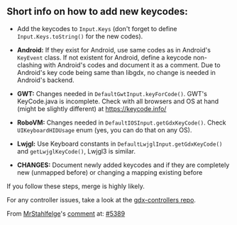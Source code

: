 ## Short info on how to add new keycodes:

- Add the keycodes to `Input.Keys` (don't forget to define `Input.Keys.toString()` for the new codes).
  
- **Android:**  If they exist for Android, use same codes as in Android's `KeyEvent` class. If not existent for Android, define a keycode non-clashing with Android's codes and document it as a comment. Due to Android's key code being same than libgdx, no change is needed in Android's backend.
- **GWT:** Changes needed in `DefaultGwtInput.keyForCode()`. GWT's KeyCode.java is incomplete. Check with all browsers and OS at hand (might be slightly different) at https://keycode.info/
- **RoboVM:** Changes needed in `DefaultIOSInput.getGdxKeyCode()`. Check `UIKeyboardHIDUsage` enum (yes, you can do that on any OS).
- **Lwjgl:** Use Keyboard constants in `DefaultLwjglInput.getGdxKeyCode()` and `getLwjglKeyCode()`, Lwjgl3 is similar.
- **CHANGES:** Document newly added keycodes and if they are completely new (unmapped before) or changing a mapping existing before

If you follow these steps, merge is highly likely.

For any controller issues, take a look at the [gdx-controllers repo](https://github.com/libgdx/gdx-controllers).

From [MrStahlfelge](https://github.com/MrStahlfelge)'s [comment](https://github.com/libgdx/libgdx/issues/5389#issuecomment-730477319) at: [#5389](https://github.com/libgdx/libgdx/issues/5389)